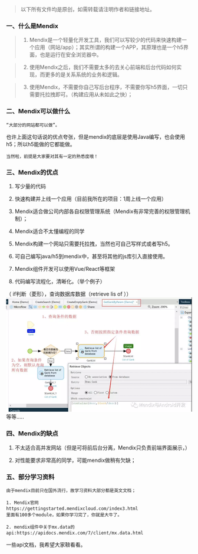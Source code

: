  
> 以下所有文件均是原创，如需转载请注明作者和链接地址。


### 一、什么是Mendix

> 1. Mendix是一个轻量化开发工具，我们可以写较少的代码来快速构建一个应用（网站/app）；其实所谓的构建一个APP，其原理也是一个h5界面，也是运行在安全浏览器中。

> 2. 使用Mendix之后，我们不需要太多的去关心前端和后台代码如何实现，而更多的是关系系统的业务和逻辑。

> 3. 使用Mendix，不需要你自己写后台程序，不需要你写h5界面，一切只需要托拉拽即可。（构建应用从未如此之快）；



### 二、Mendix可以做什么

    “大部分的网站都可以做”。

也许上面这句话说的优点夸张，但是mendix的底层是使用Java编写，也会使用h5；所以h5能做的它都能做。

    当然啦，前提是大家要对其有一定的熟悉度哦！



### 三、Mendix的优点

1. 写少量的代码

2. 快速构建并上线一个应用（目前我所在的项目：1周上线一个应用）

3. Mendix适合做公司内部各自权限管理系统（Mendix有非常完善的权限管理机制）；

4. Mendix适合不太懂编程的同学

5. Mendix构建一个网站只需要托拉拽，当然也可自己写样式或者写h5。

6. 可自己编写java/h5到mendix中，甚至将其他的js库引入直接使用。

7. Mendix组件开发可以使用Vue/React等框架
8.  代码编写流程化，清晰化。（举个例子）

（ if判断（菱形），查询数据库数据（retrieve lis of ））
    ![](/images/mendix/mendix_start.png)
    等等.....



### 四、Mendix的缺点

1. 不太适合高并发网站（但是可将前后台分离，Mendix只负责前端界面展示，）

2. 对性能要求非常高的同学，可能mendix做稍有欠缺；



### 五、部分学习资料

    由于mendix目前只在国外流行，故学习资料大部分都是英文文档；

    1. Mendix官网
    https://gettingstarted.mendixcloud.com/index3.html
    里面有100多个module，如果你学习完了，你就是大牛了。
    
    2. mendix组件中关于mx.data的api:https://apidocs.mendix.com/7/client/mx.data.html

一些api文档，我希望大家鞥看看。



